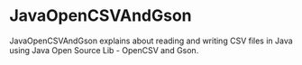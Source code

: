 # JavaOpenCSVAndGson
JavaOpenCSVAndGson explains about reading and writing CSV files in Java using Java Open Source Lib - OpenCSV and Gson.
